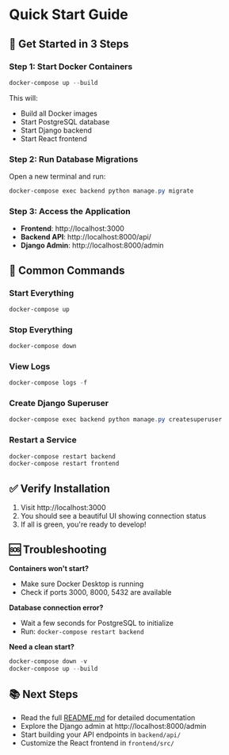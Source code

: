 # Quick Start Guide

## 🚀 Get Started in 3 Steps

### Step 1: Start Docker Containers

```powershell
docker-compose up --build
```

This will:
- Build all Docker images
- Start PostgreSQL database
- Start Django backend
- Start React frontend

### Step 2: Run Database Migrations

Open a new terminal and run:

```powershell
docker-compose exec backend python manage.py migrate
```

### Step 3: Access the Application

- **Frontend**: http://localhost:3000
- **Backend API**: http://localhost:8000/api/
- **Django Admin**: http://localhost:8000/admin

## 🎯 Common Commands

### Start Everything
```powershell
docker-compose up
```

### Stop Everything
```powershell
docker-compose down
```

### View Logs
```powershell
docker-compose logs -f
```

### Create Django Superuser
```powershell
docker-compose exec backend python manage.py createsuperuser
```

### Restart a Service
```powershell
docker-compose restart backend
docker-compose restart frontend
```

## ✅ Verify Installation

1. Visit http://localhost:3000
2. You should see a beautiful UI showing connection status
3. If all is green, you're ready to develop!

## 🆘 Troubleshooting

**Containers won't start?**
- Make sure Docker Desktop is running
- Check if ports 3000, 8000, 5432 are available

**Database connection error?**
- Wait a few seconds for PostgreSQL to initialize
- Run: `docker-compose restart backend`

**Need a clean start?**
```powershell
docker-compose down -v
docker-compose up --build
```

## 📚 Next Steps

- Read the full [README.md](README.md) for detailed documentation
- Explore the Django admin at http://localhost:8000/admin
- Start building your API endpoints in `backend/api/`
- Customize the React frontend in `frontend/src/`
